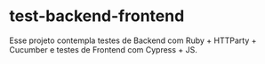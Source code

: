 # test-backend-frontend
Esse projeto contempla testes de Backend com Ruby + HTTParty + Cucumber e testes de Frontend com Cypress + JS.
